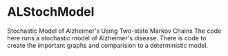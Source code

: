 # ALStochModel
Stochastic Model of Alzheimer's Using Two-state Markov Chains
The code here runs a stochastic model of Alzheimer's disease. There is code to create the important graphs and comparision to a deterministic model.
